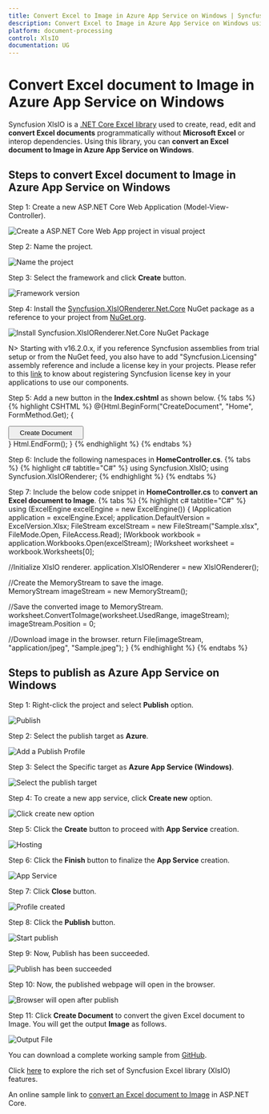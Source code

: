 ```yaml
---
title: Convert Excel to Image in Azure App Service on Windows | Syncfusion
description: Convert Excel to Image in Azure App Service on Windows using .NET Core Excel library (XlsIO) without Microsoft Excel or interop dependencies.
platform: document-processing
control: XlsIO
documentation: UG
---
```


# Convert Excel document to Image in Azure App Service on Windows

Syncfusion XlsIO is a [.NET Core Excel library](https://www.syncfusion.com/document-processing/excel-framework/net) used to create, read, edit and **convert Excel documents** programmatically without **Microsoft Excel** or interop dependencies. Using this library, you can **convert an Excel document to Image in Azure App Service on Windows**.

## Steps to convert Excel document to Image in Azure App Service on Windows

Step 1: Create a new ASP.NET Core Web Application (Model-View-Controller).

![Create a ASP.NET Core Web App project in visual project](Azure_Images/App_Service_Windows/Create_Application.png)

Step 2: Name the project.

![Name the project](Azure_Images/App_Service_Windows/Name_the_Application_Image.png)

Step 3: Select the framework and click **Create** button.

![Framework version](Azure_Images/App_Service_Windows/Select_Framework.png)

Step 4: Install the [Syncfusion.XlsIORenderer.Net.Core](https://www.nuget.org/packages/Syncfusion.XlsIORenderer.Net.Core) NuGet package as a reference to your project from [NuGet.org](https://www.nuget.org/).

![Install Syncfusion.XlsIORenderer.Net.Core NuGet Package](Azure_Images/App_Service_Windows/Install_NuGet_Image.png)

N> Starting with v16.2.0.x, if you reference Syncfusion assemblies from trial setup or from the NuGet feed, you also have to add "Syncfusion.Licensing" assembly reference and include a license key in your projects. Please refer to this [link](https://help.syncfusion.com/common/essential-studio/licensing/overview) to know about registering Syncfusion license key in your applications to use our components. 

Step 5: Add a new button in the **Index.cshtml** as shown below.
{% tabs %}  
{% highlight CSHTML %}
@{Html.BeginForm("CreateDocument", "Home", FormMethod.Get);
    {
        <div>
            <input type="submit" value="Create Document" style="width:150px;height:27px" />
        </div>
    }
    Html.EndForm();
}
{% endhighlight %}
{% endtabs %}

Step 6: Include the following namespaces in **HomeController.cs**.
{% tabs %}
{% highlight c# tabtitle="C#" %}
using Syncfusion.XlsIO;
using Syncfusion.XlsIORenderer;
{% endhighlight %}
{% endtabs %}

Step 7: Include the below code snippet in **HomeController.cs** to **convert an Excel document to Image**. 
{% tabs %}
{% highlight c# tabtitle="C#" %}
using (ExcelEngine excelEngine = new ExcelEngine())
{
  IApplication application = excelEngine.Excel;
  application.DefaultVersion = ExcelVersion.Xlsx;
  FileStream excelStream = new FileStream("Sample.xlsx", FileMode.Open, FileAccess.Read);
  IWorkbook workbook = application.Workbooks.Open(excelStream);
  IWorksheet worksheet = workbook.Worksheets[0];

  //Initialize XlsIO renderer.
  application.XlsIORenderer = new XlsIORenderer();

  //Create the MemoryStream to save the image.      
  MemoryStream imageStream = new MemoryStream();

  //Save the converted image to MemoryStream.
  worksheet.ConvertToImage(worksheet.UsedRange, imageStream);
  imageStream.Position = 0;

  //Download image in the browser.
  return File(imageStream, "application/jpeg", "Sample.jpeg");
}
{% endhighlight %}
{% endtabs %}

## Steps to publish as Azure App Service on Windows

Step 1: Right-click the project and select **Publish** option.

![Publish](Azure_Images/App_Service_Windows/Publish_Image.png)

Step 2: Select the publish target as **Azure**.

![Add a Publish Profile](Azure_Images/App_Service_Windows/Publish_Profile.png)

Step 3: Select the Specific target as **Azure App Service (Windows)**.

![Select the publish target](Azure_Images/App_Service_Windows/Windows_App_Service.png)

Step 4: To create a new app service, click **Create new** option.

![Click create new option](Azure_Images/App_Service_Windows/Create_New.png)

Step 5: Click the **Create** button to proceed with **App Service** creation.

![Hosting](Azure_Images/App_Service_Windows/Hosting_Image.png)

Step 6: Click the **Finish** button to finalize the **App Service** creation.

![App Service](Azure_Images/App_Service_Windows/App_Service_Image.png)

Step 7: Click **Close** button.

![Profile created](Azure_Images/App_Service_Windows/Profile_Created_Image.png)

Step 8: Click the **Publish** button.

![Start publish](Azure_Images/App_Service_Windows/Start_Publish_Image.png)

Step 9: Now, Publish has been succeeded.

![Publish has been succeeded](Azure_Images/App_Service_Windows/Publish_Success_Image.png)

Step 10: Now, the published webpage will open in the browser. 

![Browser will open after publish](Azure_Images/App_Service_Windows/CreateDocument_Button_Image.png)

Step 11: Click **Create Document** to convert the given Excel document to Image. You will get the output **Image** as follows.

![Output File](Azure_Images/App_Service_Windows/ExcelToImage_AppService_Windows.png)

You can download a complete working sample from [GitHub](https://github.com/SyncfusionExamples/XlsIO-Examples/tree/master/Getting%20Started/Azure%20App%20Service/Convert_Excel_to_Image). 

Click [here](https://www.syncfusion.com/document-processing/excel-framework/net-core) to explore the rich set of Syncfusion Excel library (XlsIO) features.

An online sample link to [convert an Excel document to Image](https://ej2.syncfusion.com/aspnetcore/Excel/WorksheetToImage#/material3) in ASP.NET Core.
